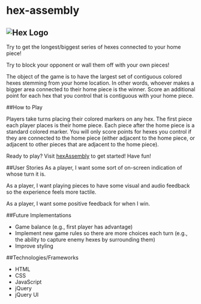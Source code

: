 # hex-assembly
![Hex Logo](http://www.iconsdb.com/icons/preview/red/hexagon-xxl.png)
---

Try to get the longest/biggest series of hexes connected to your home piece!

Try to block your opponent or wall them off with your own pieces!

The object of the game is to have the largest set of contiguous colored hexes stemming from your home location.  In other words, whoever makes a bigger area connected to their home piece is the winner.  Score an additional point for each hex that you control that is contiguous with your home piece.


##How to Play

Players take turns placing their colored markers on any hex.  The first piece each player places is their home piece.  Each piece after the home piece is a standard colored marker.  You will only score points for hexes you control if they are connected to the home piece (either adjacent to the home piece, or adjacent to other pieces that are adjacent to the home piece).

Ready to play? Visit [hexAssembly](http://awasicek.github.io/hex-assembly/) to get started! Have fun!

##User Stories
As a player, I want some sort of on-screen indication of whose turn it is.

As a player, I want playing pieces to have some visual and audio feedback so the experience feels more tactile.

As a player, I want some positive feedback for when I win.

##Future Implementations
* Game balance (e.g., first player has advantage)
* Implement new game rules so there are more choices each turn (e.g., the ability to capture enemy hexes by surrounding them)
* Improve styling

##Technologies/Frameworks
* HTML
* CSS
* JavaScript
* jQuery
* jQuery UI
